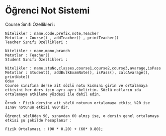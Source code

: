 # Öğrenci Not Sistemi
 Course Sınıfı Özellikleri :

    Nitelikler : name,code,prefix,note,Teacher
    Metotlar : Course() , addTeacher() , printTeacher()
    Teacher Sınıfı Özellikleri :

    Nitelikler : name,mpno,branch
    Metotlar : Teacher()
    Student Sınıfı Özellikleri :

    Nitelikler : name,stuNo,classes,course1,course2,course3,avarage,isPass
    Metotlar : Student(), addBulkExamNote(), isPass(), calcAvarage(), printNote()
    Ödev
    Course sınıfına derse ait sözlü notu kısmını girin ve ortalamaya etkisini her ders için ayrı ayrı belirtin. Sözlü notların ıda ortalamaya etkileme yüzdesi ile dahil edin.

    Örnek : Fizik dersine ait sözlü notunun ortalamaya etkisi %20 ise sınav notunun etkisi %80'dir.

    Öğrenci sözlüden 90, sınavdan 60 almış ise, o dersin genel ortalamaya etkisi şu şekilde hesaplanır :

    Fizik Ortalaması : (90 * 0.20) + (60* 0.80);